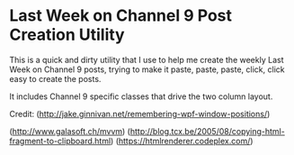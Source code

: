 Last Week on Channel 9 Post Creation Utility
====

This is a quick and dirty utility that I use to help me create the weekly Last Week on Channel 9 posts, trying to make it paste, paste, paste, click, click easy to create the posts.

It includes Channel 9 specific classes that drive the two column layout.

Credit:
(http://jake.ginnivan.net/remembering-wpf-window-positions/)

(http://www.galasoft.ch/mvvm)
(http://blog.tcx.be/2005/08/copying-html-fragment-to-clipboard.html)
(https://htmlrenderer.codeplex.com/)
